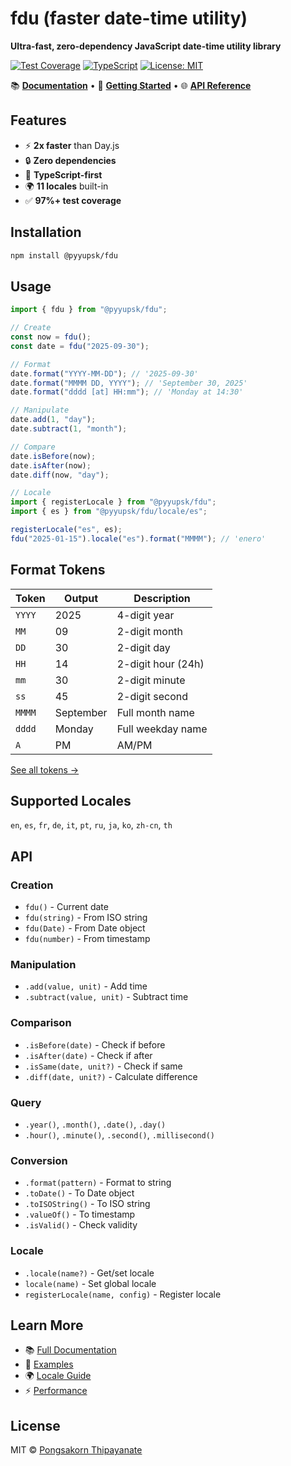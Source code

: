 # fdu (faster date-time utility)

**Ultra-fast, zero-dependency JavaScript date-time utility library**

[![Test Coverage](https://codecov.io/gh/pyyupsk/fdu/graph/badge.svg?token=PTRS3e8yzc)](https://codecov.io/gh/pyyupsk/fdu)
[![TypeScript](https://img.shields.io/badge/TypeScript-5.x-blue)](https://www.typescriptlang.org/)
[![License: MIT](https://img.shields.io/badge/License-MIT-yellow.svg)](https://opensource.org/licenses/MIT)

📚 **[Documentation](https://fdu.fasu.dev)** • 🚀 **[Getting Started](https://fdu.fasu.dev/guide)** • 🌐 **[API Reference](https://fdu.fasu.dev/api)**

## Features

- ⚡ **2x faster** than Day.js
- 🔒 **Zero dependencies**
- 💪 **TypeScript-first**
- 🌍 **11 locales** built-in
- ✅ **97%+ test coverage**

## Installation

```bash
npm install @pyyupsk/fdu
```

## Usage

```typescript
import { fdu } from "@pyyupsk/fdu";

// Create
const now = fdu();
const date = fdu("2025-09-30");

// Format
date.format("YYYY-MM-DD"); // '2025-09-30'
date.format("MMMM DD, YYYY"); // 'September 30, 2025'
date.format("dddd [at] HH:mm"); // 'Monday at 14:30'

// Manipulate
date.add(1, "day");
date.subtract(1, "month");

// Compare
date.isBefore(now);
date.isAfter(now);
date.diff(now, "day");

// Locale
import { registerLocale } from "@pyyupsk/fdu";
import { es } from "@pyyupsk/fdu/locale/es";

registerLocale("es", es);
fdu("2025-01-15").locale("es").format("MMMM"); // 'enero'
```

## Format Tokens

| Token  | Output    | Description        |
| ------ | --------- | ------------------ |
| `YYYY` | 2025      | 4-digit year       |
| `MM`   | 09        | 2-digit month      |
| `DD`   | 30        | 2-digit day        |
| `HH`   | 14        | 2-digit hour (24h) |
| `mm`   | 30        | 2-digit minute     |
| `ss`   | 45        | 2-digit second     |
| `MMMM` | September | Full month name    |
| `dddd` | Monday    | Full weekday name  |
| `A`    | PM        | AM/PM              |

[See all tokens →](https://fdu.fasu.dev/api/format)

## Supported Locales

`en`, `es`, `fr`, `de`, `it`, `pt`, `ru`, `ja`, `ko`, `zh-cn`, `th`

## API

### Creation

- `fdu()` - Current date
- `fdu(string)` - From ISO string
- `fdu(Date)` - From Date object
- `fdu(number)` - From timestamp

### Manipulation

- `.add(value, unit)` - Add time
- `.subtract(value, unit)` - Subtract time

### Comparison

- `.isBefore(date)` - Check if before
- `.isAfter(date)` - Check if after
- `.isSame(date, unit?)` - Check if same
- `.diff(date, unit?)` - Calculate difference

### Query

- `.year()`, `.month()`, `.date()`, `.day()`
- `.hour()`, `.minute()`, `.second()`, `.millisecond()`

### Conversion

- `.format(pattern)` - Format to string
- `.toDate()` - To Date object
- `.toISOString()` - To ISO string
- `.valueOf()` - To timestamp
- `.isValid()` - Check validity

### Locale

- `.locale(name?)` - Get/set locale
- `locale(name)` - Set global locale
- `registerLocale(name, config)` - Register locale

## Learn More

- 📚 [Full Documentation](https://fdu.fasu.dev)
- 🎯 [Examples](https://fdu.fasu.dev/examples)
- 🌍 [Locale Guide](https://fdu.fasu.dev/guide/localization)
- ⚡ [Performance](https://fdu.fasu.dev/guide/performance)

## License

MIT © [Pongsakorn Thipayanate](https://github.com/pyyupsk)
